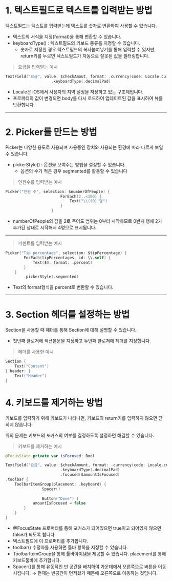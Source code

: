 ﻿
# 1. 텍스트필드로 텍스트를 입력받는 방법

텍스트필드는 텍스트를 입력받는데 텍스트를 숫자로 변환하여 사용할 수 있습니다.

-   텍스트의 서식을 지정(format)을 통해 변환할 수 있습니다.
-   keyboardType() : 텍스트필드의 키보드 종류를 지정할 수 있습니다.
    -   숫자로 지정한 경우 텍스트필드의 복사붙여넣기를 통해 입력할 수 있지만, return키를 누르면 텍스트필드가 자동으로 잘못된 값을 필터링합니다.

> 요금을 입력받는 예시

```swift
TextField("요금", value: $checkAmout, format: .currency(code: Locale.current.currencyCode ?? "USD"))
					.keyboardType(.decimalPad)

```

-   Locale은 iOS에서 사용자의 지역 설정을 저장하고 있는 구조체입니다.
-   프로퍼티의 값이 변경되면 body를 다시 로드하여 업데이트된 값을 표시하여 뷰를 반환합니다.

----------

# 2. Picker를 만드는 방법

Picker는 다양한 용도로 사용되며 사용중인 장치와 사용되는 환경에 따라 다르게 보일 수 있습니다.

-   pickerStyle() : 옵션을 보여주는 방법을 설정할 수 있습니다.
    -   옵션의 수가 적은 경우 segmented를 활용할 수 있습니다

> 인원수를 입력받는 예시

```swift
Picker("인원 수", selection: $numberOfPeople) {
                        ForEach(2..<100) {
                            Text("\\($0) 명")
                        }
                    }

```

-   numberOfPeople의 값을 2로 주어도 범위는 0부터 시작하므로 0번째 행에 2가 추가된 상태로 시작해서 4명으로 표시됩니다.

----------

> 퍼센트를 입력받는 예시

```swift
Picker("Tip percentage", selection: $tipPercentage) {
        ForEach(tipPercentages, id: \\.self) {
            Text($0, format: .percent)
        }
    }
		.pickerStyle(.segmented)

```

-   Text의 format형식을 percent로 변환할 수 있습니다.

----------

# 3. Section 헤더를 설정하는 방법

Section을 사용할 때 헤더를 통해 Section에 대해 설명할 수 있습니다.

-   첫번째 클로저에 섹션본문을 지정하고 두번째 클로저에 헤더를 지정합니다.

> 헤더를 사용한 예시

```swift
Section {
    Text("Content")
} header: {
    Text("Header")
}

```

# 4. 키보드를 제거하는 방법

키보드를 입력하기 위해 키보드가 나타나면, 키보드의 return키를 입력하지 않으면 닫히지 않습니다.

위의 문제는 키보드의 포커스의 여부를 결정하도록 설정하면 해결할 수 있습니다.

> 키보드를 제거하는 예시

```swift
@FocusState private var isFocused: Bool

TextField("요금", value: $checkAmount, format: .currency(code: Locale.current.currencyCode ?? "USD"))
                        .keyboardType(.decimalPad)
                        .focused($amountIsFocused)
.toolbar {
    ToolbarItemGroup(placement: .keyboard) {    
				Spacer()       
        
				Button("Done") {
            amountIsFocused = false
        }
    }
}


```

-   @FocusState 프로퍼티를 통해 포커스가 되어있으면 true이고 되어있지 않으면 false가 되도록 합니다.
-   텍스트필드에 이 프로퍼티를 추가합니다.
-   toolbar() 수정자를 사용하면 툴바 항목을 지정할 수 있습니다.
-   ToolbarItemGroup을 통해 툴바아이템을 제공할 수 있습니다. placement를 통해 키보드툴바에 추가합니다.
-   Spacer()를 통해 유동적인 빈 공간을 배치하여 가운데에서 오른쪽으로 버튼을 이동시킵니다. → 현재는 빈공간이 먼저왔기 때문에 오른쪽으로 이동하는 것입니다.
